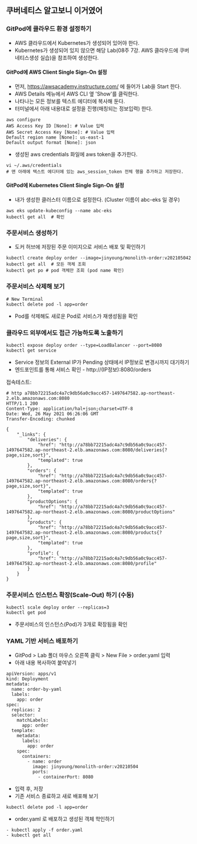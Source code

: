 ## 쿠버네티스 알고보니 이거였어 


### GitPod에 클라우드 환경 설정하기

- AWS 클라우드에서 Kubernetes가 생성되어 있어야 한다. 
- Kubernetes가 생성되어 있지 않으면 해당 Lab(08주 7강. AWS 클라우드에 쿠버네티스생성 실습)을 참조하여 생성한다.

#### GitPod에 AWS Client Single Sign-On 설정
- 먼저, https://awsacademy.instructure.com/ 에 들어가 Lab을 Start 한다.
- AWS Details 메뉴에서 AWS CLI 옆 'Show'를 클릭한다.
- 나타나는 모든 정보를 텍스트 에디터에 복사해 둔다.
- 터미널에서 아래 내용대로 설정을 진행(매칭되는 정보입력) 한다. 
```
aws configure
AWS Access Key ID [None]: # Value 입력
AWS Secret Access Key [None]: # Value 입력
Default region name [None]: us-east-1
Default output format [None]: json
```

- 생성된 aws credentials 화일에 aws token을 추가한다.
```
vi ~/.aws/credentials
# 맨 아래에 텍스트 에디터에 있는 aws_session_token 전체 행을 추가하고 저장한다.
```

#### GitPod에 Kubernetes Client Single Sign-On 설정

- 내가 생성한 클러스터 이름으로 설정한다. (Cluster 이름이 abc-eks 일 경우)
```
aws eks update-kubeconfig --name abc-eks
kubectl get all  # 확인
```


### 주문서비스 생성하기 


- 도커 허브에 저장된 주문 이미지으로 서비스 배포 및 확인하기

```
kubectl create deploy order --image=jinyoung/monolith-order:v202105042
kubectl get all  # 모든 객체 조회
kubectl get po # pod 객체만 조회 (pod name 확인)
```


### 주문서비스 삭제해 보기 

```
# New Terminal 
kubectl delete pod -l app=order 
```

- Pod를 삭제해도 새로운 Pod로 서비스가 재생성됨을 확인


### 클라우드 외부에서도 접근 가능하도록 노출하기

```
kubectl expose deploy order --type=LoadBalancer --port=8080
kubectl get service 
```

- Service 정보의 External IP가 Pending 상태에서 IP정보로 변경시까지 대기하기
- 엔드포인트를 통해 서비스 확인 - http://(IP정보):8080/orders


접속테스트:
```
# http a78bb72215adc4a7c9db56a0c9acc457-1497647582.ap-northeast-2.elb.amazonaws.com:8080
HTTP/1.1 200 
Content-Type: application/hal+json;charset=UTF-8
Date: Wed, 26 May 2021 06:26:06 GMT
Transfer-Encoding: chunked

{
    "_links": {
        "deliveries": {
            "href": "http://a78bb72215adc4a7c9db56a0c9acc457-1497647582.ap-northeast-2.elb.amazonaws.com:8080/deliveries{?page,size,sort}",
            "templated": true
        },
        "orders": {
            "href": "http://a78bb72215adc4a7c9db56a0c9acc457-1497647582.ap-northeast-2.elb.amazonaws.com:8080/orders{?page,size,sort}",
            "templated": true
        },
        "productOptions": {
            "href": "http://a78bb72215adc4a7c9db56a0c9acc457-1497647582.ap-northeast-2.elb.amazonaws.com:8080/productOptions"
        },
        "products": {
            "href": "http://a78bb72215adc4a7c9db56a0c9acc457-1497647582.ap-northeast-2.elb.amazonaws.com:8080/products{?page,size,sort}",
            "templated": true
        },
        "profile": {
            "href": "http://a78bb72215adc4a7c9db56a0c9acc457-1497647582.ap-northeast-2.elb.amazonaws.com:8080/profile"
        }
    }
}
```


### 주문서비스 인스턴스 확장(Scale-Out) 하기 (수동)

```
kubectl scale deploy order --replicas=3
kubectl get pod
```

- 주문서비스의 인스턴스(Pod)가 3개로 확장됨을 확인


### YAML 기반 서비스 배포하기

- GitPod > Lab 폴더 마우스 오른쪽 클릭 > New File > order.yaml 입력
- 아래 내용 복사하여 붙여넣기

```
apiVersion: apps/v1
kind: Deployment
metadata:
  name: order-by-yaml
  labels:
    app: order
spec:
  replicas: 2
  selector:
    matchLabels:
      app: order
  template:
    metadata:
      labels:
        app: order
    spec:
      containers:
        - name: order
          image: jinyoung/monolith-order:v20210504
          ports:
            - containerPort: 8080        
```

- 입력 후, 저장
- 기존 서비스 종료하고 새로 배포해 보기
```
kubectl delete pod -l app=order 
```

- order.yaml 로 배포하고 생성된 객체 학인하기
```
- kubectl apply -f order.yaml 
- kubectl get all 
```
